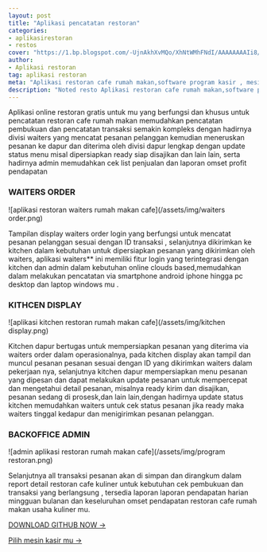 ```yaml
---
layout: post
title: "Aplikasi pencatatan restoran"
categories: 
- aplikasirestoran
- restos
cover: "https://1.bp.blogspot.com/-UjnAkhXvMQo/XhNtWMhFNdI/AAAAAAAAIi8/kBqzHtE6rzgpEhfdXQnP1JlHr0cgOkW5QCLcBGAsYHQ/s1600/note%2Bresto%2Bcafe%2Bapp1.jpg"
author:
- Aplikasi restoran
tag: aplikasi restoran
meta: "Aplikasi restoran cafe rumah makan,software program kasir , mesin kasir restoran"
description: "Noted resto Aplikasi restoran cafe rumah makan,software program kasir , mesin kasir restoran"
---
```

Aplikasi online restoran gratis untuk mu yang berfungsi dan khusus untuk pencatatan restoran cafe rumah makan memudahkan pencatatan pembukuan dan pencatatan transaksi semakin kompleks dengan hadirnya divisi waiters yang mencatat pesanan pelanggan kemudian meneruskan pesanan ke dapur dan diterima oleh divisi dapur lengkap dengan update status menu misal dipersiapkan ready siap disajikan dan lain lain, serta hadirnya admin memudahkan cek list penjualan dan laporan omset profit pendapatan


### **WAITERS ORDER**

![aplikasi restoran waiters rumah makan cafe](/assets/img/waiters order.png)

Tampilan display waiters order login yang berfungsi untuk mencatat pesanan pelanggan sesuai dengan ID transaksi , selanjutnya dikirimkan ke kitchen dalam kebutuhan untuk dipersiapkan pesanan yang dikirimkan oleh waiters, aplikasi waiters** ini memiliki fitur login yang terintegrasi dengan kitchen dan admin dalam kebutuhan online clouds based,memudahkan dalam melakukan pencatatan via smartphone android iphone hingga pc desktop dan laptop windows mu .



### **KITHCEN DISPLAY**

![aplikasi kitchen restoran rumah makan cafe](/assets/img/kitchen display.png)

Kitchen dapur bertugas untuk mempersiapkan pesanan yang diterima via waiters order dalam operasionalnya, pada kitchen display akan tampil dan muncul pesanan pesanan sesuai dengan ID yang dikirimkan waiters dalam pekerjaan nya, selanjutnya kitchen dapur mempersiapkan menu pesanan yang dipesan dan dapat melakukan update pesanan untuk mempercepat dan mengetahui detail pesanan, misalnya ready kirim dan disajikan, pesanan sedang di prosesk,dan lain lain,dengan hadirnya update status kitchen memudahkan waiters untuk cek status pesanan jika ready maka waiters tinggal kedapur dan menigirimkan pesanan pelanggan.




### **BACKOFFICE ADMIN**

![admin aplikasi restoran rumah makan cafe](/assets/img/program restoran.png)

Selanjutnya all transaksi pesanan akan di simpan dan dirangkum dalam report detail restoran cafe kuliner untuk kebutuhan cek pembukuan dan transaksi yang berlangsung , tersedia laporan laporan pendapatan harian mingguan bulanan dan keseluruhan omset pendapatan restoran cafe rumah makan usaha kuliner mu.




[DOWNLOAD GITHUB NOW →](https://github.com/mesinkasir/bangresto)



[Pilih mesin kasir mu →](/hardware)